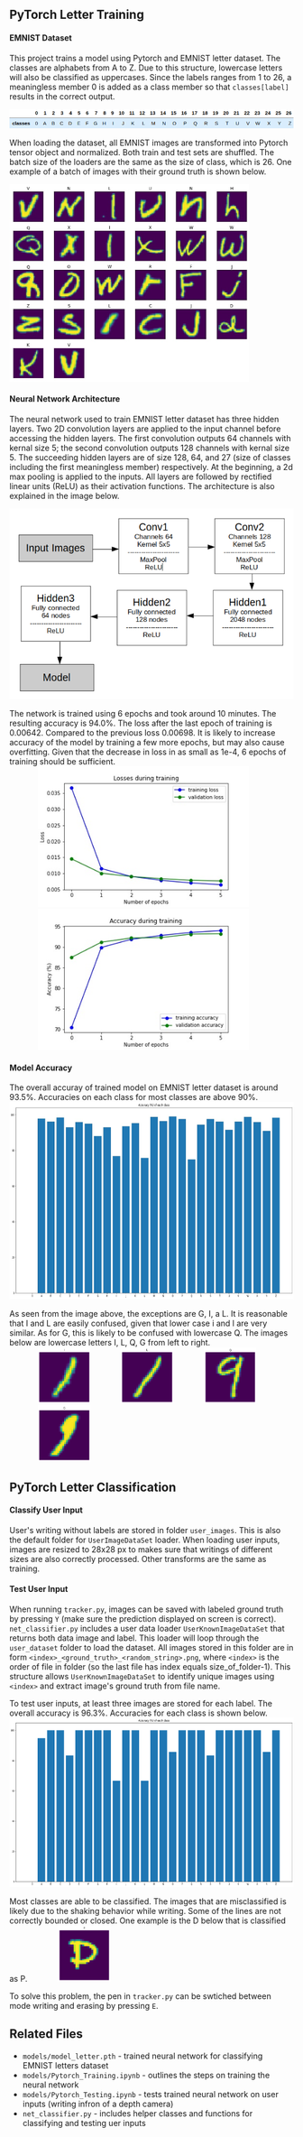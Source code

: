 ## PyTorch Letter Training
#### EMNIST Dataset
This project trains a model using Pytorch and EMNIST letter dataset. The classes are alphabets from A to Z. Due to this structure, lowercase letters will also be classified as uppercases. Since the labels ranges from 1 to 26, a meaningless member 0 is added as a class member so that `classes[label]` results in the correct output.    

![class_labels](../demo/class_labels.png)  

When loading the dataset, all EMNIST images are transformed into Pytorch tensor object and normalized. Both train and test sets are shuffled. The batch size of the loaders are the same as the size of class, which is 26. One example of a batch of images with their ground truth is shown below. 

<img src="../demo/example_batch.jpg" height="350" alt="example_batch">  

#### Neural Network Architecture
The neural network used to train EMNIST letter dataset has three hidden layers. Two 2D convolution layers are applied to the input channel before accessing the hidden layers. The first convolution outputs 64 channels with kernal size 5; the second convolution outputs 128 channels with kernal size 5. The succeeding hidden layers are of size 128, 64, and 27 (size of classes including the first meaningless member) respectively. At the beginning, a 2d max pooling is applied to the inputs. All layers are followed by rectified linear units (ReLU) as their activation functions. The architecture is also explained in the image below. 

![nn_architecture](../demo/nn_architecture.png)

The network is trained using 6 epochs and took around 10 minutes. The resulting accuracy is 94.0%. The loss after the last epoch of training is 0.00642. Compared to the previous loss 0.00698. It is likely to increase accuracy of the model by training a few more epochs, but may also cause overfitting. Given that the decrease in loss in as small as 1e-4, 6 epochs of training should be sufficient. 
<img src="../demo/training_loss.jpg" height="250" alt="training_loss" style="margin-left:50px">   <img src="../demo/training_acc.jpg" height="250" alt="training_acc" style="margin-left:50px">

#### Model Accuracy
The overall accuray of trained model on EMNIST letter dataset is around 93.5%. Accuracies on each class for most classes are above 90%. 
<img src="../demo/test_acc.jpg" height="350" alt="test_acc">  

As seen from the image above, the exceptions are G, I, a L. It is reasonable that I and L are easily confused, given that lower case i and l are very similar. As for G, this is likely to be confused with lowercase Q. The images below are lowercase letters I, L, Q, G from left to right.  
<img src="../demo/emnist_i.jpg" height="100" alt="emnist_i" style="margin-left:50px">   <img src="../demo/emnist_l.jpg" height="100" alt="emnist_l" style="margin-left:50px"> <img src="../demo/emnist_q.jpg" height="100" alt="emnist_q" style="margin-left:50px">   <img src="../demo/emnist_g.jpg" height="100" alt="emnist_g" style="margin-left:50px">


## PyTorch Letter Classification
#### Classify User Input
User's writing without labels are stored in folder `user_images`. This is also the default folder for `UserImageDataSet` loader. When loading user inputs, images are resized to 28x28 px to makes sure that writings of different sizes are also correctly processed. Other transforms are the same as training.  

#### Test User Input
When running `tracker.py`, images can be saved with labeled ground truth by pressing `Y` (make sure the prediction displayed on screen is correct). `net_classifier.py` includes a user data loader `UserKnownImageDataSet` that returns both data image and label. This loader will loop through the `user_dataset` folder to load the dataset. All images stored in this folder are in form `<index>_<ground_truth>_<random_string>.png`, where `<index>` is the order of file in folder (so the last file has index equals size_of_folder-1). This structure allows `UserKnownImageDataSet` to identify unique images using `<index>` and extract image's ground truth from file name.  

To test user inputs, at least three images are stored for each label. The overall accuracy is 96.3%. Accuracies for each class is shown below. 
<img src="../demo/user_input_test.png" height="300" alt="user_input_test"> 

Most classes are able to be classified. The images that are misclassified is likely due to the shaking behavior while writing. Some of the lines are not correctly bounded or closed. One example is the D below that is classified as P. 
<img src="../demo/user_d.jpg" height="100" alt="user_d" style="margin-left:50px"> 

To solve this problem, the pen in `tracker.py` can be swtiched between mode writing and erasing by pressing `E`.

## Related Files
- `models/model_letter.pth` - trained neural network for classifying EMNIST letters dataset
- `models/Pytorch_Training.ipynb` - outlines the steps on training the neural network
- `models/Pytorch_Testing.ipynb` - tests trained neural network on user inputs (writing infron of a depth camera)
- `net_classifier.py` - includes helper classes and functions for classifying and testing uer inputs
